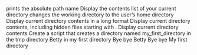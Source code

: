prints the absolute path name
Display the contents list of your current directory
changes the working directory to the user’s home directory
Display current directory contents in a long format
Display current directory contents, including hidden files starting with .
Display current directory contents
Create a script that creates a directory named my_first_directory in the tmp directory
Betty in my first directory
Bye bye Betty
Bye bye My first directory

